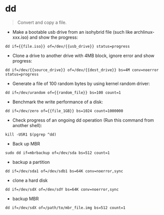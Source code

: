 # dd

> Convert and copy a file.

- Make a bootable usb drive from an isohybrid file (such like archlinux-xxx.iso) and show the progress:

`dd if={{file.iso}} of=/dev/{{usb_drive}} status=progress`

- Clone a drive to another drive with 4MB block, ignore error and show progress:

`dd if=/dev/{{source_drive}} of=/dev/{{dest_drive}} bs=4M conv=noerror status=progress`

- Generate a file of 100 random bytes by using kernel random driver:

`dd if=/dev/urandom of={{random_file}} bs=100 count=1`

- Benchmark the write performance of a disk:

`dd if=/dev/zero of={{file_1GB}} bs=1024 count=1000000`

- Check progress of an ongoing dd operation (Run this command from another shell):

`kill -USR1 $(pgrep ^dd)`

- Back up MBR

`sudo dd if=mbrbackup of=/dev/sda bs=512 count=1`

- backup a partition

`dd if=/dev/sda1 of=/dev/sdb1 bs=64K conv=noerror,sync `

- clone a hard disk

`dd if=/dev/sdX of=/dev/sdY bs=64K conv=noerror,sync` 

- backup MBR

`dd if=/dev/sdX of=/path/to/mbr_file.img bs=512 count=1`
 
